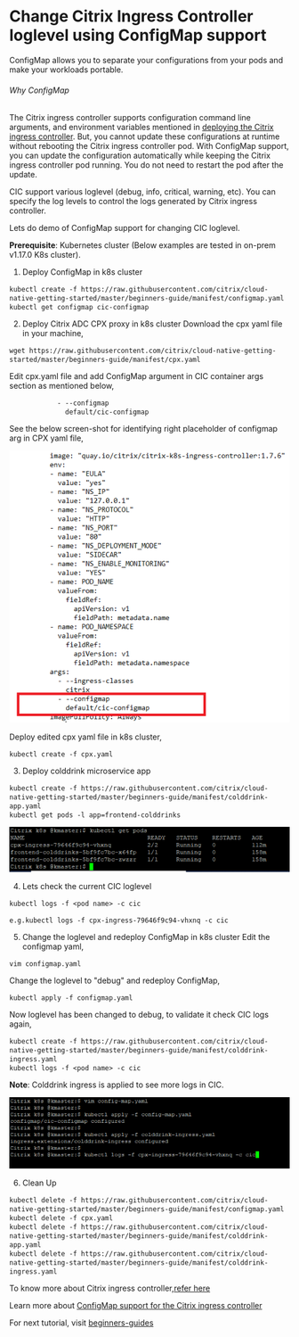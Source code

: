 # Change Citrix Ingress Controller loglevel using ConfigMap support
ConfigMap allows you to separate your configurations from your pods and make your workloads portable.

###### Why ConfigMap
The Citrix ingress controller supports configuration command line arguments, and environment variables mentioned in [deploying the Citrix ingress controller](https://github.com/citrix/citrix-k8s-ingress-controller/blob/master/deployment/baremetal/README.md). But,
 you cannot update these configurations at runtime without rebooting the Citrix ingress controller pod. With ConfigMap support,
 you can update the configuration automatically while keeping the Citrix ingress controller pod running. You do not need to restart the pod after the update.

CIC support various loglevel (debug, info, critical, warning, etc). You can specify the log levels to control the logs generated by Citrix ingress controller.

Lets do demo of ConfigMap support for changing CIC loglevel.

**Prerequisite**: Kubernetes cluster (Below examples are tested in on-prem v1.17.0 K8s cluster).

1. Deploy ConfigMap in k8s cluster
```
kubectl create -f https://raw.githubusercontent.com/citrix/cloud-native-getting-started/master/beginners-guide/manifest/configmap.yaml
kubectl get configmap cic-configmap
```
2. Deploy Citrix ADC CPX proxy in k8s cluster
Download the cpx yaml file in your machine,
```
wget https://raw.githubusercontent.com/citrix/cloud-native-getting-started/master/beginners-guide/manifest/cpx.yaml
```
Edit cpx.yaml file and add ConfigMap argument in CIC container args section as mentioned below,
```
            - --configmap
              default/cic-configmap
```
See the below screen-shot for identifying right placeholder of configmap arg in CPX yaml file,

![cpx-configmap](images/cpx-configmap.PNG)

Deploy edited cpx yaml file in k8s cluster,
```
kubectl create -f cpx.yaml
```

3. Deploy colddrink microservice app

```
kubectl create -f https://raw.githubusercontent.com/citrix/cloud-native-getting-started/master/beginners-guide/manifest/colddrink-app.yaml
kubectl get pods -l app=frontend-colddrinks
```
![configmap-pod-status](images/configmap-pod-status.PNG)

4. Lets check the current CIC loglevel
```
kubectl logs -f <pod name> -c cic
```

```
e.g.kubectl logs -f cpx-ingress-79646f9c94-vhxnq -c cic
```

5. Change the loglevel and redeploy ConfigMap in k8s cluster
Edit the configmap yaml,
```
vim configmap.yaml
```
Change the loglevel to "debug" and redeploy ConfigMap,
```
kubectl apply -f configmap.yaml
```
Now loglevel has been changed to debug, to validate it check CIC logs again,
```
kubectl create -f https://raw.githubusercontent.com/citrix/cloud-native-getting-started/master/beginners-guide/manifest/colddrink-ingress.yaml
kubectl logs -f <pod name> -c cic
```
**Note**: Colddrink ingress is applied to see more logs in CIC.

![edit-configmap](images/edit-configmap.PNG)

6. Clean Up
```
kubectl delete -f https://raw.githubusercontent.com/citrix/cloud-native-getting-started/master/beginners-guide/manifest/configmap.yaml
kubectl delete -f cpx.yaml
kubectl delete -f https://raw.githubusercontent.com/citrix/cloud-native-getting-started/master/beginners-guide/manifest/colddrink-app.yaml
kubectl delete -f https://raw.githubusercontent.com/citrix/cloud-native-getting-started/master/beginners-guide/manifest/colddrink-ingress.yaml
```

To know more about Citrix ingress controller,[refer here](https://github.com/citrix/citrix-k8s-ingress-controller)

Learn more about [ConfigMap support for the Citrix ingress controller](https://developer-docs.citrix.com/projects/citrix-k8s-ingress-controller/en/latest/configure/config-map/)

For next tutorial, visit [beginners-guides](https://github.com/citrix/cloud-native-getting-started/tree/master/beginners-guide)



